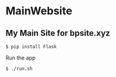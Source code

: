 # MainWebsite

My Main Site for bpsite.xyz
-----------------
    $ pip install Flask

Run the app

    $ ./run.sh
